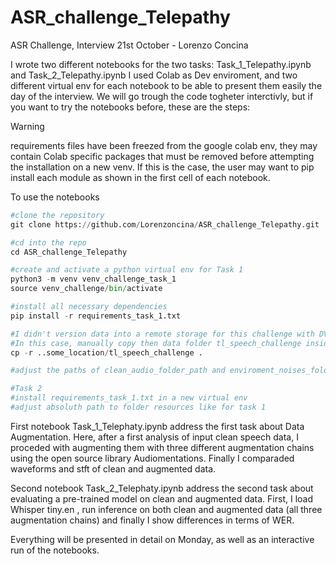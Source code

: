 # ASR_challenge_Telepathy
ASR Challenge, Interview 21st October - Lorenzo Concina

I wrote two different notebooks for the two tasks: Task_1_Telepathy.ipynb and Task_2_Telepathy.ipynb
I used Colab as Dev enviroment, and two different virtual env for each notebook to be able to present them easily the day of the interview.
We will go trough the code togheter interctivly, but if you want to try the notebooks before, these are the steps:

>[!WARNING]
>requirements files have been freezed from the google colab env, they may contain Colab specific packages that must be removed before attempting the installation on a new venv. If this is the case, the user may want to pip install each module as shown in the first cell of each notebook.

To use the notebooks
```python
#clone the repository
git clone https://github.com/Lorenzoncina/ASR_challenge_Telepathy.git

#cd into the repo
cd ASR_challenge_Telepathy

#create and activate a python virtual env for Task 1
python3 -m venv venv_challenge_task_1
source venv_challenge/bin/activate

#install all necessary dependencies
pip install -r requirements_task_1.txt

#I didn't version data into a remote storage for this challenge with DVC due to some Google Drive issues. 
#In this case, manually copy then data folder tl_speech_challenge inside the repository folder
cp -r ..some_location/tl_speech_challenge .

#adjust the paths of clean_audio_folder_path and enviroment_noises_folder_path in the third cell to actual folders (in my notebook they point to my drive where I worked)

#Task 2
#install requirements_task_1.txt in a new virtual env
#adjust absoluth path to folder resources like for task 1 

```

First notebook Task_1_Telephaty.ipynb address the first task about Data Augmentation. Here, after a first analysis of input clean speech data, I proceded with augmenting them with three different augmentation chains using the open source library Audiomentations. Finally I comparaded waveforms and stft of clean and augmented data.

Second notebook Task_2_Telephaty.ipynb address the second task about evaluating a pre-trained model on clean and augmented data. First, I load Whisper tiny.en , run inference on both clean and augmented data (all three augmentation chains) and finally I show differences in terms of WER.

Everything will be presented in detail on Monday, as well as an interactive run of the notebooks.


